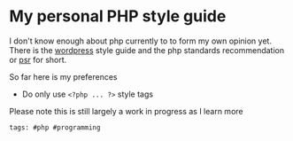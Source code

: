 # My personal PHP style guide

I don't know enough about php currently to to form my own opinion yet.
There is the [wordpress] style guide and the php standards recommendation or [psr] for short.

So far here is my preferences

- Do only use `<?php ... ?>` style tags

[psr]: https://www.php-fig.org/psr/
[wordpress]: https://developer.wordpress.org/coding-standards/wordpress-coding-standards/php/

Please note this is still largely a work in progress as I learn more

    tags: #php #programming
